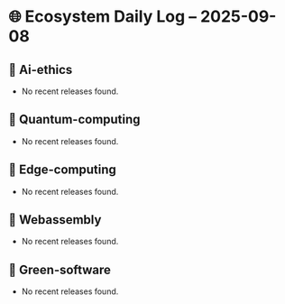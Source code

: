 # 🌐 Ecosystem Daily Log – 2025-09-08

## 🔹 Ai-ethics
- No recent releases found.

## 🔹 Quantum-computing
- No recent releases found.

## 🔹 Edge-computing
- No recent releases found.

## 🔹 Webassembly
- No recent releases found.

## 🔹 Green-software
- No recent releases found.